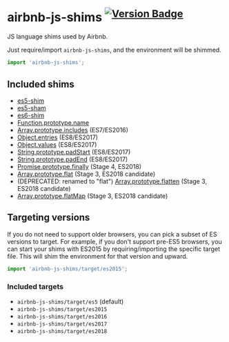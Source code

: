 # airbnb-js-shims <sup>[![Version Badge][2]][1]</sup>

JS language shims used by Airbnb.

Just require/import `airbnb-js-shims`, and the environment will be shimmed.

```js
import 'airbnb-js-shims';
```

## Included shims

 - [es5-shim](https://www.npmjs.com/package/es5-shim)
 - [es5-sham](https://www.npmjs.com/package/es5-shim)
 - [es6-shim](https://www.npmjs.com/package/es6-shim)
 - [Function.prototype.name](https://www.npmjs.com/package/function.prototype.name)
 - [Array.prototype.includes](https://www.npmjs.com/package/array-includes) (ES7/ES2016)
 - [Object.entries](https://www.npmjs.com/package/object.entries) (ES8/ES2017)
 - [Object.values](https://www.npmjs.com/package/object.values) (ES8/ES2017)
 - [String.prototype.padStart](https://www.npmjs.com/package/string.prototype.padstart) (ES8/ES2017)
 - [String.prototype.padEnd](https://www.npmjs.com/package/string.prototype.padend) (ES8/ES2017)
 - [Promise.prototype.finally](https://npmjs.com/package/promise.prototype.finally) (Stage 4, ES2018)
 - [Array.prototype.flat](https://npmjs.com/package/array.prototype.flat) (Stage 3, ES2018 candidate)
 - (DEPRECATED: renamed to "flat") [Array.prototype.flatten](https://npmjs.com/package/array.prototype.flatten) (Stage 3, ES2018 candidate)
 - [Array.prototype.flatMap](https://npmjs.com/package/array.prototype.flatMap) (Stage 3, ES2018 candidate)

## Targeting versions

If you do not need to support older browsers, you can pick a subset of ES versions to target. For example, if you don't support pre-ES5 browsers, you can start your shims with ES2015 by requiring/importing the specific target file. This will shim the environment for that version and upward.

```js
import 'airbnb-js-shims/target/es2015';
```

### Included targets

- `airbnb-js-shims/target/es5` (default)
- `airbnb-js-shims/target/es2015`
- `airbnb-js-shims/target/es2016`
- `airbnb-js-shims/target/es2017`
- `airbnb-js-shims/target/es2018`

[1]: https://npmjs.org/package/airbnb-js-shims
[2]: http://versionbadg.es/airbnb/js-shims.svg
